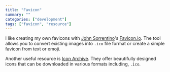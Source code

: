 ```yaml
---
title: "Favicon"
summary: ""
categories: ["development"]
tags: ["favicon", "resource"]
---
```


I like creating my own favicons with [John Sorrentino](https://twitter.com/johnsorrentino)'s [Favicon.io](https://favicon.io/). The tool allows you to convert existing images into `.ico` file format or create a simple favicon from text or emoji. 

Another useful resource is [Icon Archive](https://www.iconarchive.com/). They offer beautifully designed icons that can be downloaded in various formats including, `.ico`.

